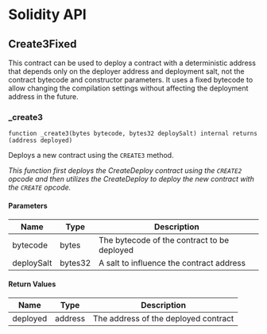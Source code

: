 # Solidity API

## Create3Fixed

This contract can be used to deploy a contract with a deterministic address that depends only on
the deployer address and deployment salt, not the contract bytecode and constructor parameters.
It uses a fixed bytecode to allow changing the compilation settings without affecting the deployment address in the future.

### _create3

```solidity
function _create3(bytes bytecode, bytes32 deploySalt) internal returns (address deployed)
```

Deploys a new contract using the `CREATE3` method.

_This function first deploys the CreateDeploy contract using
the `CREATE2` opcode and then utilizes the CreateDeploy to deploy the
new contract with the `CREATE` opcode._

#### Parameters

| Name | Type | Description |
| ---- | ---- | ----------- |
| bytecode | bytes | The bytecode of the contract to be deployed |
| deploySalt | bytes32 | A salt to influence the contract address |

#### Return Values

| Name | Type | Description |
| ---- | ---- | ----------- |
| deployed | address | The address of the deployed contract |

